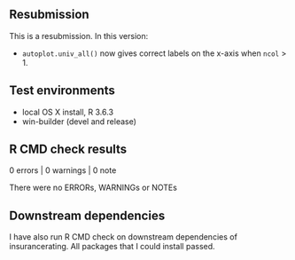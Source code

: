 ## Resubmission

This is a resubmission. In this version:

* `autoplot.univ_all()` now gives correct labels on the x-axis when `ncol` > 1. 

## Test environments
* local OS X install, R 3.6.3
* win-builder (devel and release)

## R CMD check results

0 errors | 0 warnings | 0 note

There were no ERRORs, WARNINGs or NOTEs

## Downstream dependencies
I have also run R CMD check on downstream dependencies of insurancerating.
All packages that I could install passed.


